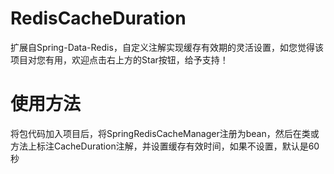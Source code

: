 # RedisCacheDuration
扩展自Spring-Data-Redis，自定义注解实现缓存有效期的灵活设置，如您觉得该项目对您有用，欢迎点击右上方的Star按钮，给予支持！

# 使用方法
将包代码加入项目后，将SpringRedisCacheManager注册为bean，然后在类或方法上标注CacheDuration注解，并设置缓存有效时间，如果不设置，默认是60秒
